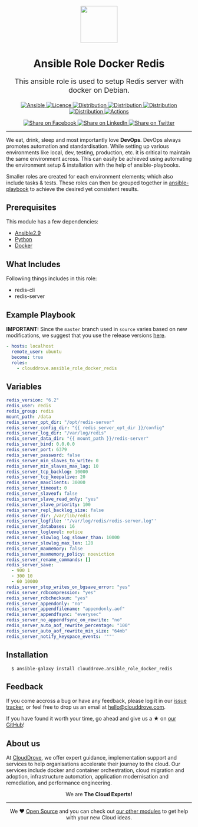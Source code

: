 <!-- This file was automatically generated by the `geine`. Make all changes to `README.yaml` and run `make readme` to rebuild this file. -->

<p align="center"> <img src="https://user-images.githubusercontent.com/50652676/62451340-ba925480-b78b-11e9-99f0-13a8a9cc0afa.png" width="100" height="100"></p>

<h1 align="center">
    Ansible Role Docker Redis
</h1>

<p align="center" style="font-size: 1.2rem;">
    This ansible role is used to setup Redis server with docker on Debian.
     </p>

<p align="center">

<a href="https://www.ansible.com">
  <img src="https://img.shields.io/badge/Ansible-2.9-green?style=flat&logo=ansible" alt="Ansible">
</a>
<a href="LICENSE.md">
  <img src="https://img.shields.io/badge/License-MIT-blue.svg" alt="Licence">
</a>
<a href="https://ubuntu.com/">
  <img src="https://img.shields.io/badge/ubuntu-18.x-orange?style=flat&logo=ubuntu" alt="Distribution">
</a>
<a href="https://ubuntu.com/">
  <img src="https://img.shields.io/badge/ubuntu-20.x-orange?style=flat&logo=ubuntu" alt="Distribution">
</a>
<a href="https://www.centos.org/">
  <img src="https://img.shields.io/badge/centos-8.x-orange" alt="Distribution">
</a>
<a href="https://aws.amazon.com/amazon-linux-ami/">
  <img src="https://img.shields.io/badge/Amazone_linux-2-yellow?style=flat&logo=linux" alt="Distribution">
</a>
<a href="https://github.com/clouddrove/ansible-role-docker-redis/actions/workflows/lint.yml">
  <img src="https://github.com/clouddrove/ansible-role-docker-redis/actions/workflows/lint.yml/badge.svg" alt="Actions">
</a>
</p>
<p align="center">

<a href='https://facebook.com/sharer/sharer.php?u=https://github.com/clouddrove/ansible-role-docker-redis'>
  <img title="Share on Facebook" src="https://user-images.githubusercontent.com/50652676/62817743-4f64cb80-bb59-11e9-90c7-b057252ded50.png" />
</a>
<a href='https://www.linkedin.com/shareArticle?mini=true&title=Ansible+Role+Docker+Redis&url=https://github.com/clouddrove/ansible-role-docker-redis'>
  <img title="Share on LinkedIn" src="https://user-images.githubusercontent.com/50652676/62817742-4e339e80-bb59-11e9-87b9-a1f68cae1049.png" />
</a>
<a href='https://twitter.com/intent/tweet/?text=Ansible+Role+Docker+Redis&url=https://github.com/clouddrove/ansible-role-docker-redis'>
  <img title="Share on Twitter" src="https://user-images.githubusercontent.com/50652676/62817740-4c69db00-bb59-11e9-8a79-3580fbbf6d5c.png" />
</a>

</p>
<hr>

We eat, drink, sleep and most importantly love **DevOps**. DevOps always promotes automation and standardisation. While setting up various environments like local, dev, testing, production, etc. it is critical to maintain the same environment across. This can easily be achieved using automating the environment setup & installation with the help of ansible-playbooks.

Smaller roles are created for each environment elements; which also include tasks & tests. These roles can then be grouped together in [ansible-playbook](https://docs.ansible.com/ansible/latest/user_guide/playbooks_intro.html) to achieve the desired yet consistent results.

## Prerequisites

This module has a few dependencies:

- [Ansible2.9](https://docs.ansible.com/ansible/latest/installation_guide/intro_installation.html)
- [Python](https://www.python.org/downloads)
- [Docker](https://docs.docker.com/install/linux/docker-ce/ubuntu)

## What Includes

Followiing things includes in this role:

- redis-cli
- redis-server

## Example Playbook

**IMPORTANT:** Since the `master` branch used in `source` varies based on new modifications, we suggest that you use the release versions [here](https://github.com/clouddrove/ansible-role-docker-redis/releases).

```yaml
- hosts: localhost
  remote_user: ubuntu
  become: true
  roles:
    - clouddrove.ansible_role_docker_redis
```

## Variables

```yaml
redis_version: "6.2"
redis_user: redis
redis_group: redis
mount_path: /data
redis_server_opt_dir: "/opt/redis-server"
redis_server_config_dir: "{{ redis_server_opt_dir }}/config"
redis_server_log_dir: "/var/log/redis"
redis_server_data_dir: "{{ mount_path }}/redis-server"
redis_server_bind: 0.0.0.0
redis_server_port: 6379
redis_server_password: false
redis_server_min_slaves_to_write: 0
redis_server_min_slaves_max_lag: 10
redis_server_tcp_backlog: 10000
redis_server_tcp_keepalive: 20
redis_server_maxclients: 30000
redis_server_timeout: 0
redis_server_slaveof: false
redis_server_slave_read_only: "yes"
redis_server_slave_priority: 100
redis_server_repl_backlog_size: false
redis_server_dir: /var/lib/redis
redis_server_logfile: '"/var/log/redis/redis-server.log"'
redis_server_databases: 16
redis_server_loglevel: notice
redis_server_slowlog_log_slower_than: 10000
redis_server_slowlog_max_len: 128
redis_server_maxmemory: false
redis_server_maxmemory_policy: noeviction
redis_server_rename_commands: []
redis_server_save:
  - 900 1
  - 300 10
  - 60 10000
redis_server_stop_writes_on_bgsave_error: "yes"
redis_server_rdbcompression: "yes"
redis_server_rdbchecksum: "yes"
redis_server_appendonly: "no"
redis_server_appendfilename: "appendonly.aof"
redis_server_appendfsync: "everysec"
redis_server_no_appendfsync_on_rewrite: "no"
redis_server_auto_aof_rewrite_percentage: "100"
redis_server_auto_aof_rewrite_min_size: "64mb"
redis_server_notify_keyspace_events: '""'
```

## Installation

```console
  $ ansible-galaxy install clouddrove.ansible_role_docker_redis
```

## Feedback

If you come accross a bug or have any feedback, please log it in our [issue tracker](https://github.com/clouddrove/ansible-role-docker-redis/issues), or feel free to drop us an email at [hello@clouddrove.com](mailto:hello@clouddrove.com).

If you have found it worth your time, go ahead and give us a ★ on [our GitHub](https://github.com/clouddrove/ansible-role-docker-redis)!

## About us

At [CloudDrove][website], we offer expert guidance, implementation support and services to help organisations accelerate their journey to the cloud. Our services include docker and container orchestration, cloud migration and adoption, infrastructure automation, application modernisation and remediation, and performance engineering.

<p align="center">We are <b> The Cloud Experts!</b></p>
<hr />
<p align="center">We ❤️  <a href="https://github.com/clouddrove">Open Source</a> and you can check out <a href="https://github.com/clouddrove">our other modules</a> to get help with your new Cloud ideas.</p>

[website]: https://clouddrove.com
[github]: https://github.com/clouddrove
[linkedin]: https://cpco.io/linkedin
[twitter]: https://twitter.com/clouddrove/
[email]: https://clouddrove.com/contact-us.html
[terraform_modules]: https://github.com/clouddrove?utf8=%E2%9C%93&q=terraform-&type=&language=

